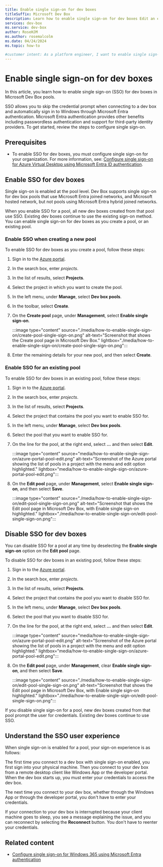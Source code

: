 ```yaml
---
title: Enable single sign-on for dev boxes
titleSuffix: Microsoft Dev Box
description: Learn how to enable single sign-on for dev boxes Edit an existing pool to configure single sign-on for new dev boxes.
services: dev-box
ms.service: dev-box
author: RoseHJM
ms.author: rosemalcolm
ms.date: 04/24/2024
ms.topic: how-to

#customer intent: As a platform engineer, I want to enable single sign-on for dev boxes, so that my dev box users have a smoother sign-on experience.
---
```


# Enable single sign-on for dev boxes

In this article, you learn how to enable single sign-on (SSO) for dev boxes in Microsoft Dev Box pools. 

SSO allows you to skip the credential prompt when connecting to a dev box and automatically sign in to Windows through Microsoft Entra authentication. Microsoft Entra authentication provides other benefits including passwordless authentication and support for third-party identity providers. To get started, review the steps to configure single sign-on.

## Prerequisites

- To enable SSO for dev boxes, you must configure single sign-on for your organization. For more information, see: [Configure single sign-on for Azure Virtual Desktop using Microsoft Entra ID authentication](/azure/virtual-desktop/configure-single-sign-on).
 
## Enable SSO for dev boxes

Single sign-on is enabled at the pool level. Dev Box supports single sign-on for dev box pools that use Microsoft Entra joined networks, and Microsoft hosted network, but not pools using Microsoft Entra hybrid joined networks.

When you enable SSO for a pool, all new dev boxes created from that pool use SSO. Existing dev boxes continue to use the existing sign-on method. You can enable single sign-on for dev boxes as you create a pool, or an existing pool.

### Enable SSO when creating a new pool

To enable SSO for dev boxes as you create a pool, follow these steps:

1. Sign in to the [Azure portal](https://portal.azure.com).
1. In the search box, enter *projects*. 
1. In the list of results, select **Projects**.
1. Select the project in which you want to create the pool.
1. In the left menu, under **Manage**, select **Dev box pools**.
1. In the toolbar, select **Create**.
1. On the **Create pool** page, under **Management**, select **Enable single sign-on**.

    :::image type="content" source="./media/how-to-enable-single-sign-on/create-pool-single-sign-on.png" alt-text="Screenshot that shows the Create pool page in Microsoft Dev Box." lightbox="./media/how-to-enable-single-sign-on/create-pool-single-sign-on.png":::

1. Enter the remaining details for your new pool, and then select **Create**.

### Enable SSO for an existing pool

To enable SSO for dev boxes in an existing pool, follow these steps:

1. Sign in to the [Azure portal](https://portal.azure.com).
1. In the search box, enter *projects*. 
1. In the list of results, select **Projects**.
1. Select the project that contains the pool you want to enable SSO for.
1. In the left menu, under **Manage**, select **Dev box pools**.
1. Select the pool that you want to enable SSO for.
1. On the line for the pool, at the right end, select **...** and then select **Edit**.
 
   :::image type="content" source="media/how-to-enable-single-sign-on/azure-portal-pool-edit.png" alt-text="Screenshot of the Azure portal showing the list of pools in a project with the menu and edit option highlighted." lightbox="media/how-to-enable-single-sign-on/azure-portal-pool-edit.png":::
 
1. On the **Edit pool** page, under **Management**, select **Enable single sign-on**, and then select **Save**.

    :::image type="content" source="./media/how-to-enable-single-sign-on/edit-pool-single-sign-on.png" alt-text="Screenshot that shows the Edit pool page in Microsoft Dev Box, with Enable single sign-on highlighted." lightbox="./media/how-to-enable-single-sign-on/edit-pool-single-sign-on.png":::

## Disable SSO for dev boxes

You can disable SSO for a pool at any time by deselecting the **Enable single sign-on** option on the **Edit pool** page.

To disable SSO for dev boxes in an existing pool, follow these steps:

1. Sign in to the [Azure portal](https://portal.azure.com).
1. In the search box, enter *projects*. 
1. In the list of results, select **Projects**.
1. Select the project that contains the pool you want to disable SSO for.
1. In the left menu, under **Manage**, select **Dev box pools**.
1. Select the pool that you want to disable SSO for.
1. On the line for the pool, at the right end, select **...** and then select **Edit**.
 
   :::image type="content" source="media/how-to-enable-single-sign-on/azure-portal-pool-edit.png" alt-text="Screenshot of the Azure portal showing the list of pools in a project with the menu and edit option highlighted." lightbox="media/how-to-enable-single-sign-on/azure-portal-pool-edit.png":::
 
1. On the **Edit pool** page, under **Management**, clear **Enable single sign-on**, and then select **Save**.
  
    :::image type="content" source="./media/how-to-enable-single-sign-on/edit-pool-single-sign-on.png" alt-text="Screenshot that shows the Edit pool page in Microsoft Dev Box, with Enable single sign-on highlighted." lightbox="./media/how-to-enable-single-sign-on/edit-pool-single-sign-on.png"::: 

If you disable single sign-on for a pool, new dev boxes created from that pool prompt the user for credentials. Existing dev boxes continue to use SSO.

## Understand the SSO user experience

When single sign-on is enabled for a pool, your sign-on experience is as follows:

The first time you connect to a dev box with single sign-on enabled, you first sign into your physical machine. Then you connect to your dev box from a remote desktop client like Windows App or the developer portal. When the dev box starts up, you must enter your credentials to access the dev box. 

The next time you connect to your dev box, whether through the Windows App or through the developer portal, you don't have to enter your credentials. 

If your connection to your dev box is interrupted because your client machine goes to sleep, you see a message explaining the issue, and you can reconnect by selecting the **Reconnect** button. You don't have to reenter your credentials. 

## Related content

- [Configure single sign-on for Windows 365 using Microsoft Entra authentication](/windows-365/enterprise/configure-single-sign-on)